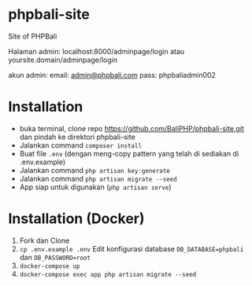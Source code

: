 # phpbali-site
Site of PHPBali

Halaman admin:
localhost:8000/adminpage/login atau yoursite.domain/adminpage/login

akun admin:
email: admin@phpbali.com
pass: phpbaliadmin002

# Installation
* buka terminal, clone repo https://github.com/BaliPHP/phpbali-site.git dan pindah ke direktori phpbali-site
* Jalankan command ```composer install```
* Buat file ```.env``` (dengan meng-copy pattern yang telah di sediakan di .env.example)
* Jalankan command ```php artisan key:generate```
* Jalankan command ```php artisan migrate --seed```
* App siap untuk digunakan (```php artisan serve```)

# Installation (Docker)
1. Fork dan Clone
1. `cp .env.example .env` Edit konfigurasi database `DB_DATABASE=phpbali` dan `DB_PASSWORD=root` 
1. `docker-compose up`
1. `docker-compose exec app php artisan migrate --seed`
